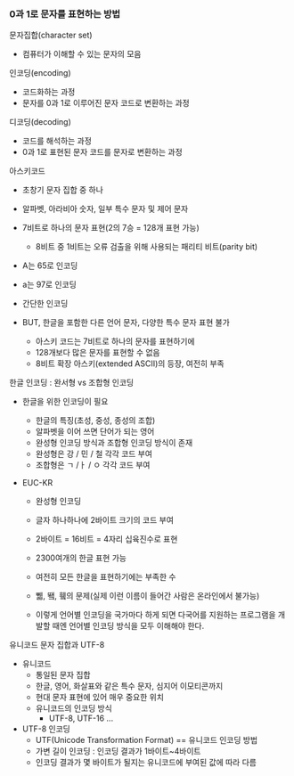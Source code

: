 ### 0과 1로 문자를 표현하는 방법



문자집합(character set)

- 컴퓨터가 이해할 수 있는 문자의 모음

인코딩(encoding)

- 코드화하는 과정
- 문자를 0과 1로 이루어진 문자 코드로 변환하는 과정

디코딩(decoding)

- 코드를 해석하는 과정
- 0과 1로 표현된 문자 코드를 문자로 변환하는 과정



아스키코드

- 초창기 문자 집합 중 하나
- 알파벳, 아라비아 숫자, 일부 특수 문자 및 제어 문자
- 7비트로 하나의 문자 표현(2의 7승 = 128개 표현 가능)
  - 8비트 중 1비트는 오류 검출을 위해 사용되는 패리티 비트(parity bit)

- A는 65로 인코딩
- a는 97로 인코딩

- 간단한 인코딩
- BUT, 한글을 포함한 다른 언어 문자, 다양한 특수 문자 표현 불가
  - 아스키 코드는 7비트로 하나의 문자를 표현하기에
  - 128개보다 많은 문자를 표현할 수 없음
  - 8비트 확장 아스키(extended ASCII)의 등장, 여전히 부족



한글 인코딩 : 완서형 vs 조합형 인코딩

- 한글을 위한 인코딩이 필요

  - 한글의 특징(초성, 중성, 종성의 조합)
  - 알파벳을 이어 쓰면 단어가 되는 영어
  - 완성형 인코딩 방식과 조합형 인코딩 방식이 존재
  - 완성형은 강 / 민 / 철  각각 코드 부여
  - 조합형은 ㄱ /ㅏ / ㅇ  각각 코드 부여 

- EUC-KR

  - 완성형 인코딩
  - 글자 하나하나에 2바이트 크기의 코드 부여
  - 2바이트  = 16비트 = 4자리 십육진수로 표현

  - 2300여개의 한글 표현 가능
  - 여전히 모든 한글을 표현하기에는 부족한 수
  - 쀏, 뙠, 휔의 문제(실제 이런 이름이 들어간 사람은 온라인에서 불가능)
  - 이렇게 언어별 인코딩을 국가마다 하게 되면 다국어를 지원하는 프로그램을 개발할 때엔 언어별 인코딩 방식을 모두 이해해야 한다.



유니코드 문자 집합과 UTF-8

- 유니코드
  - 통일된 문자 집합
  - 한글, 영어, 화살표와 같은 특수 문자, 심지어 이모티콘까지
  - 현대 문자 표현에 있어 매우 중요한 위치
  - 유니코드의 인코딩 방식
    - UTF-8, UTF-16 ...
- UTF-8 인코딩
  - UTF(Unicode Transformation Format) == 유니코드 인코딩 방법
  - 가변 길이 인코딩 : 인코딩 결과가 1바이트~4바이트
  - 인코딩 결과가 몇 바이트가 될지는 유니코드에 부여된 값에 따라 다름

